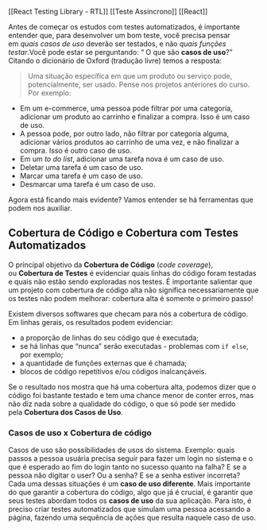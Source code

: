 [[React Testing Library - RTL]]
[[Teste Assincrono]]
[[React]]


Antes de começar os estudos com testes automatizados, é importante entender que, para desenvolver um bom teste, você precisa pensar em _quais casos de uso_ deverão ser testados, e não _quais funções testar_.Você pode estar se perguntando: “ O que são **casos de uso**?” Citando o dicionário de Oxford (tradução livre) temos a resposta:

> Uma situação específica em que um produto ou serviço pode, potencialmente, ser usado. Pense nos projetos anteriores do curso. Por exemplo:

-   Em um e-commerce, uma pessoa pode filtrar por uma categoria, adicionar um produto ao carrinho e finalizar a compra. Isso é um caso de uso.
-   A pessoa pode, por outro lado, não filtrar por categoria alguma, adicionar vários produtos ao carrinho de uma vez, e não finalizar a compra. Isso é outro caso de uso.
-   Em um _to do list_, adicionar uma tarefa nova é um caso de uso.
-   Deletar uma tarefa é um caso de uso.
-   Marcar uma tarefa é um caso de uso.
-   Desmarcar uma tarefa é um caso de uso.

Agora está ficando mais evidente? Vamos entender se há ferramentas que podem nos auxiliar.

## Cobertura de Código e Cobertura com Testes Automatizados

O principal objetivo da **Cobertura de Código** (_code coverage_), ou **Cobertura de Testes** é evidenciar quais linhas do código foram testadas e quais não estão sendo exploradas nos testes. É importante salientar que um projeto com cobertura de código alta não significa necessariamente que os testes não podem melhorar: cobertura alta é somente o primeiro passo!

Existem diversos softwares que checam para nós a cobertura de código. Em linhas gerais, os resultados podem evidenciar:

-   a proporção de linhas do seu código que é executada;
-   se há linhas que “nunca” serão executadas - problemas com `if else`, por exemplo;
-   a quantidade de funções externas que é chamada;
-   blocos de código repetitivos e/ou códigos inalcançáveis.

Se o resultado nos mostra que há uma cobertura alta, podemos dizer que o código foi bastante testado e tem uma chance menor de conter erros, mas não diz nada sobre a qualidade do código, o que só pode ser medido pela **Cobertura dos Casos de Uso**.

### Casos de uso x Cobertura de código

Casos de uso são possibilidades de usos do sistema. Exemplo: quais passos a pessoa usuária precisa seguir para fazer um login no sistema e o que é esperado ao fim do login tanto no sucesso quanto na falha? E se a pessoa não digitar o user? Ou a senha? E se a senha estiver incorreta? Cada uma dessas situações é um **caso de uso diferente**. Mais importante do que garantir a cobertura do código, algo que já é crucial, é garantir que seus testes abordam todos os **casos de uso** da sua aplicação. Para isto, é preciso criar testes automatizados que simulam uma pessoa acessando a página, fazendo uma sequência de ações que resulta naquele caso de uso.

